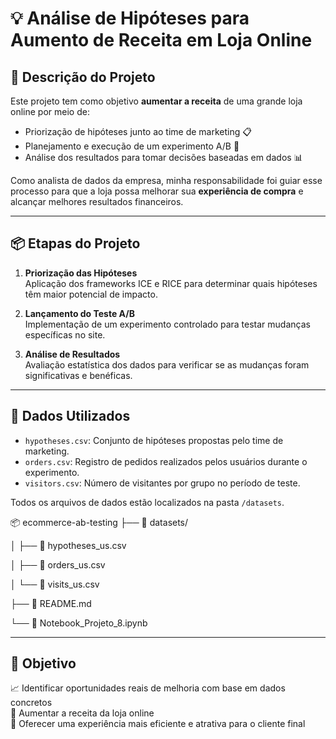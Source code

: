 # 💡 Análise de Hipóteses para Aumento de Receita em Loja Online

## 📝 Descrição do Projeto

Este projeto tem como objetivo **aumentar a receita** de uma grande loja online por meio de:

- Priorização de hipóteses junto ao time de marketing 📋  
- Planejamento e execução de um experimento A/B 🔀  
- Análise dos resultados para tomar decisões baseadas em dados 📊

Como analista de dados da empresa, minha responsabilidade foi guiar esse processo para que a loja possa melhorar sua **experiência de compra** e alcançar melhores resultados financeiros.

---

## 📦 Etapas do Projeto

1. **Priorização das Hipóteses**  
   Aplicação dos frameworks ICE e RICE para determinar quais hipóteses têm maior potencial de impacto.

2. **Lançamento do Teste A/B**  
   Implementação de um experimento controlado para testar mudanças específicas no site.

3. **Análise de Resultados**  
   Avaliação estatística dos dados para verificar se as mudanças foram significativas e benéficas.

---

## 📁 Dados Utilizados

- `hypotheses.csv`: Conjunto de hipóteses propostas pelo time de marketing.  
- `orders.csv`: Registro de pedidos realizados pelos usuários durante o experimento.  
- `visitors.csv`: Número de visitantes por grupo no período de teste.

Todos os arquivos de dados estão localizados na pasta `/datasets`.

📦 ecommerce-ab-testing
├── 📁 datasets/

│ ├── 📄 hypotheses_us.csv

│ ├── 📄 orders_us.csv

│ └── 📄 visits_us.csv

├── 📄 README.md

└── 📄 Notebook_Projeto_8.ipynb

---

## 🎯 Objetivo

📈 Identificar oportunidades reais de melhoria com base em dados concretos  
🛒 Aumentar a receita da loja online  
👥 Oferecer uma experiência mais eficiente e atrativa para o cliente final
